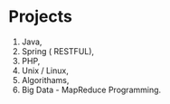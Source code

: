 # Projects

1) Java,
2) Spring ( RESTFUL),
3) PHP,
4) Unix / Linux,
5) Algorithams,
6) Big Data - MapReduce Programming.
